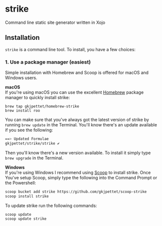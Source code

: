 # strike
Command line static site generator written in Xojo

## Installation
`strike` is a command line tool. To install, you have a few choices:

### 1. Use a package manager (easiest)
Simple installation with Homebrew and Scoop is offered for macOS and Windows users.

**macOS**  
If you're using macOS you can use the excellent [Homebrew][homebrew] package manager to quickly install strike:
```
brew tap gkjpettet/homebrew-strike
brew install roo
```

You can make sure that you've always got the latest version of strike by running `brew update` in the Terminal. You'll know there's an update available if you see the following:

```bash
==> Updated Formulae
gkjpettet/strike/strike ✔
```

Then you'll know there's a new version available. To install it simply type `brew upgrade` in the Terminal. 

**Windows**  
If you're using Windows I recommend using [Scoop][scoop] to install strike. Once You've setup Scoop, simply type the following into the Command Prompt or the Powershell:

```bash
scoop bucket add strike https://github.com/gkjpettet/scoop-strike
scoop install strike
```

To update strike run the following commands:

```bash
scoop update
scoop update strike
```

[homebrew]: https://brew.sh
[scoop]: https://scoop.sh